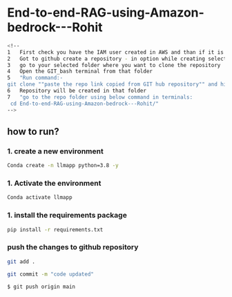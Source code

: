 # End-to-end-RAG-using-Amazon-bedrock---Rohit

```bash
<!--
1	First check you have the IAM user created in AWS and than if it is available than below actions
2	Got to github create a repository - in option while creating select python and MIT 
3	go to your selected folder where you want to clone the repository
4	Open the GIT_bash terminal from that folder
5	"Run command:-
git clone ""paste the repo link copied from GIT hub repository"" and hit enter"
6	Repository will be created in that folder
7	"go to the repo folder using below command in terminals:
 cd End-to-end-RAG-using-Amazon-bedrock---Rohit/" 
-->
```
## how to run?

### 1. create a new environment

```bash
Conda create -n llmapp python=3.8 -y
```



### 1. Activate the environment

```bash
Conda activate llmapp
```


### 1. install the requirements package

```bash
pip install -r requirements.txt
```



### push the changes to github repository

```bash
git add .
```

```bash
git commit -m "code updated"
```

```bash
$ git push origin main
```

